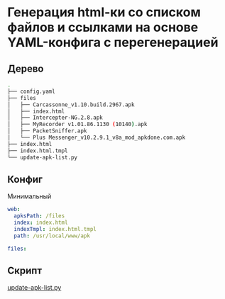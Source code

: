 # Генерация html-ки со списком файлов и ссылками на основе YAML-конфига с перегенерацией

## Дерево

```bash
.
├── config.yaml
├── files
│   ├── Carcassonne_v1.10.build.2967.apk
│   ├── index.html
│   ├── Intercepter-NG.2.8.apk
│   ├── MyRecorder v1.01.86.1130 (10140).apk
│   ├── PacketSniffer.apk
│   └── Plus Messenger_v10.2.9.1_v8a_mod_apkdone.com.apk
├── index.html
├── index.html.tmpl
└── update-apk-list.py
```

## Конфиг

Минимальный
```yaml
web:
  apksPath: /files
  index: index.html
  indexTmpl: index.html.tmpl
  path: /usr/local/www/apk

files:
```

## Скрипт

[update-apk-list.py](../../files/gen-files-w-yaml-config/update-apk-list.py)

